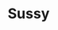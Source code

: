 ---
title: Sussy
date: 
draft: false

# descripcion
description : Media argollita de plata con marquesitas. 

materials: Plata 925

color: Plateado

dimensions: 0,9 cm

code: 01-02-0285

type: "Aros"

categories: []

price: $3.350,00

price_eftvo: $2.850,00

# Images
# first image will be shown in the product page
images:
  # - image: "images/path_to_image"
  # La ubicacion de las imagenes es imagenes/Aros/Aros.Marquesita/01-02-0285-sussy
  - image: "./images/aros/marquesita/01-02-0285-media-argollita-chica-doble_a.jpeg"
  - image: "./images/aros/marquesita/01-02-0285-media-argollita-chica-doble_b.jpeg"
---